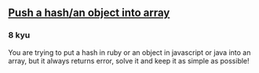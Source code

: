 <h2><a href=https://www.codewars.com/kata/527b3cd0492b6b15250060af/train/javascript target="_blank">Push a hash/an object into array</a></h2><h3>8 kyu</h3><p>You are trying to put a hash in ruby or an object in javascript or java into an array, but it always returns error, solve it and keep it as simple as possible!</p>